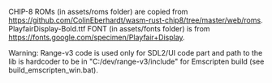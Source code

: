 CHIP-8 ROMs (in assets/roms folder) are copied from <https://github.com/ColinEberhardt/wasm-rust-chip8/tree/master/web/roms>.  
PlayfairDisplay-Bold.ttf FONT (in assets/fonts folder) is from <https://fonts.google.com/specimen/Playfair+Display>.  

Warning: Range-v3 code is used only for SDL2/UI code part and path to the lib is hardcoder to be in "C:/dev/range-v3/include"
for Emscripten build (see build_emscripten_win.bat).

